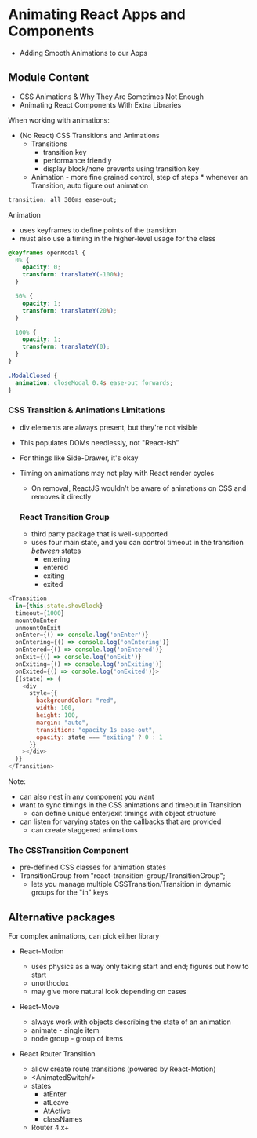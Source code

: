 # Animating React Apps and Components

- Adding Smooth Animations to our Apps

## Module Content

- CSS Animations & Why They Are Sometimes Not Enough
- Animating React Components With Extra Libraries

When working with animations:

- (No React) CSS Transitions and Animations
  - Transitions
    - transition key
    - performance friendly
    - display block/none prevents using transition key
  - Animation - more fine grained control, step of steps \* whenever an
    Transition, auto figure out animation

```css
transition: all 300ms ease-out;
```

Animation

- uses keyframes to define points of the transition
- must also use a timing in the higher-level usage for the class

```css
@keyframes openModal {
  0% {
    opacity: 0;
    transform: translateY(-100%);
  }

  50% {
    opacity: 1;
    transform: translateY(20%);
  }

  100% {
    opacity: 1;
    transform: translateY(0);
  }
}
```

```css
.ModalClosed {
  animation: closeModal 0.4s ease-out forwards;
}
```

### CSS Transition & Animations Limitations

- div elements are always present, but they're not visible
- This populates DOMs needlessly, not "React-ish"
- For things like Side-Drawer, it's okay
- Timing on animations may not play with React render cycles

  - On removal, ReactJS wouldn't be aware of animations on CSS and removes it directly

  ### React Transition Group

  - third party package that is well-supported
  - uses four main state, and you can control timeout in the transition _between_ states
    - entering
    - entered
    - exiting
    - exited
```javascript
<Transition 
  in={this.state.showBlock}
  timeout={1000}
  mountOnEnter
  unmountOnExit
  onEnter={() => console.log('onEnter')}
  onEntering={() => console.log('onEntering')}
  onEntered={() => console.log('onEntered')}
  onExit={() => console.log('onExit')}
  onExiting={() => console.log('onExiting')}
  onExited={() => console.log('onExited')}>
  {(state) => (
    <div
      style={{
        backgroundColor: "red",
        width: 100,
        height: 100,
        margin: "auto",
        transition: "opacity 1s ease-out",
        opacity: state === "exiting" ? 0 : 1
      }}
    ></div>
  )}
</Transition>
```
Note: 
* can also nest in any component you want
* want to sync timings in the CSS animations and timeout in Transition
  * can define unique enter/exit timings with object structure
* can listen for varying states on the callbacks that are provided
  * can create staggered animations

### The CSSTransition Component
* pre-defined CSS classes for animation states
* TransitionGroup from "react-transition-group/TransitionGroup";
  * lets you manage multiple CSSTransition/Transition in dynamic groups for the "in" keys

## Alternative packages
For complex animations, can pick either library  
* React-Motion
  * uses physics as a way only taking start and end; figures out how to start
  * unorthodox
  * may give more natural look depending on cases

* React-Move
  * always work with objects describing the state of an animation
  * animate - single item
  * node group - group of items

* React Router Transition
  * allow create route transitions (powered by React-Motion)
  * \<AnimatedSwitch/>
  * states 
    * atEnter
    * atLeave
    * AtActive
    * classNames
  * Router 4.x+ 